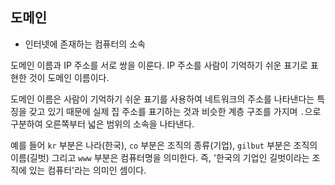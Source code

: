 ## 도메인

- 인터넷에 존재하는 컴퓨터의 소속

도메인 이름과 IP 주소를 서로 쌍을 이룬다. IP 주소를 사람이 기억하기 쉬운 표기로 표현한 것이 도메인 이름이다.

도메인 이름은 사람이 기억하기 쉬운 표기를 사용하여 네트워크의 주소를 나타낸다는 특징을 갖고 있기 때문에 실제 집 주소를 표기하는 것과 비슷한 계층 구조를 가지며 `.`으로 구분하여 오른쪽부터 넓은 범위의 소속을 나타낸다.

예를 들어 `kr` 부분은 나라(한국), `co` 부분은 조직의 종류(기업), `gilbut` 부분은 조직의 이름(길벗) 그리고 `www` 부분은 컴퓨터명을 의미한다. 즉, '한국의 기업인 길벗이라는 조직에 있는 컴퓨터'라는 의미인 셈이다.
